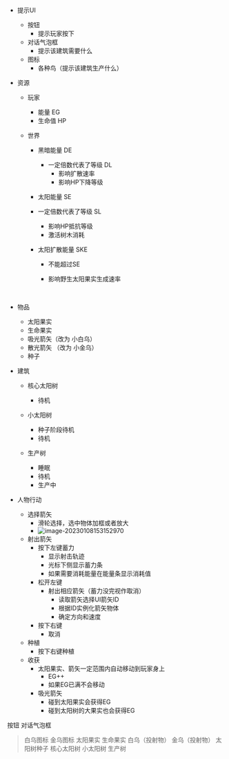 - 提示UI

  - 按钮
    - 提示玩家按下
  - 对话气泡框
    - 提示该建筑需要什么
  - 图标
    - 各种鸟（提示该建筑生产什么）

- 资源

  - 玩家

    - 能量 EG
    - 生命值 HP

  - 世界

    - 黑暗能量 DE

      - 一定倍数代表了等级 DL
        - 影响扩散速率
        - 影响HP下降等级

    - 太阳能量 SE

    - 一定倍数代表了等级 SL

      - 影响HP抵抗等级
      - 激活树木消耗

    - 太阳扩散能量 SKE

      - 不能超过SE

      - 影响野生太阳果实生成速率

        ​	

- 物品

  - 太阳果实
  - 生命果实
  - 吸光箭矢（改为 小白乌）
  - 散光箭矢 （改为 小金乌）
  - 种子

- 建筑

  - 核心太阳树

    - 待机

  - 小太阳树 

    - 种子阶段待机
    - 待机

  - 生产树

    - 睡眠
    - 待机
    - 生产中

    

- 人物行动

  - 选择箭矢
    - 滑轮选择，选中物体加框或者放大
    - ![image-20230108153152970](C:\Users\11349\AppData\Roaming\Typora\typora-user-images\image-20230108153152970.png)
  - 射出箭矢
    - 按下左键蓄力 
      - 显示射击轨迹
      - 光标下侧显示蓄力条
      - 如果需要消耗能量在能量条显示消耗值
    - 松开左键
      - 射出相应箭矢（蓄力没完视作取消）
        - 读取箭矢选择UI箭矢ID
        - 根据ID实例化箭矢物体
        - 确定方向和速度 
    - 按下右键
      - 取消
  - 种植
    - 按下右键种植
  - 收获
    - 太阳果实、箭矢一定范围内自动移动到玩家身上
      - EG++
      - 如果EG已满不会移动
    - 吸光箭矢
      - 碰到太阳果实会获得EG
      - 碰到太阳树的大果实也会获得EG
      
      
      
      
      
      
      
按钮
对话气泡框
> 白乌图标
> 金乌图标
> 太阳果实
> 生命果实
白乌（投射物）
金乌（投射物）
> 太阳树种子
核心太阳树
小太阳树
生产树